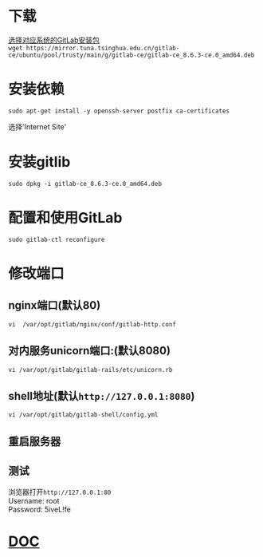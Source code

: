 # 下载
[选择对应系统的GitLab安装包](https://mirror.tuna.tsinghua.edu.cn/gitlab-ce)<br>
`wget https://mirror.tuna.tsinghua.edu.cn/gitlab-ce/ubuntu/pool/trusty/main/g/gitlab-ce/gitlab-ce_8.6.3-ce.0_amd64.deb`

# 安装依赖
`sudo apt-get install -y openssh-server postfix ca-certificates`<br>

选择'Internet Site'

# 安装gitlib
`sudo dpkg -i gitlab-ce_8.6.3-ce.0_amd64.deb`

# 配置和使用GitLab
`sudo gitlab-ctl reconfigure`


# 修改端口

## nginx端口(默认80)
`vi  /var/opt/gitlab/nginx/conf/gitlab-http.conf`<br>

## 对内服务unicorn端口:(默认8080)
`vi /var/opt/gitlab/gitlab-rails/etc/unicorn.rb`<br>

## shell地址(默认`http://127.0.0.1:8080`)
`vi /var/opt/gitlab/gitlab-shell/config.yml`<br>

## 重启服务器

## 测试
浏览器打开`http://127.0.0.1:80`<br>
Username: root <br>
Password: 5iveL!fe<br>

# [DOC](http://wlx.westgis.ac.cn/1373/)